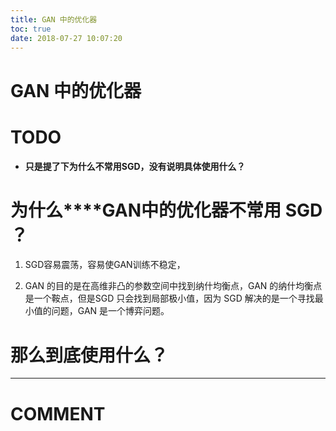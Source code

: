 ```yaml
---
title: GAN 中的优化器
toc: true
date: 2018-07-27 10:07:20
---
```

# GAN 中的优化器



# TODO

* **只是提了下为什么不常用SGD，没有说明具体使用什么？**



# **为什么****GAN中的优化器不常用 ****S****GD ？**

  1. SGD容易震荡，容易使GAN训练不稳定，


  2. GAN 的目的是在高维非凸的参数空间中找到纳什均衡点，GAN 的纳什均衡点是一个鞍点，但是SGD 只会找到局部极小值，因为 SGD 解决的是一个寻找最小值的问题，GAN 是一个博弈问题。




# 那么到底使用什么？




















* * *





# COMMENT
